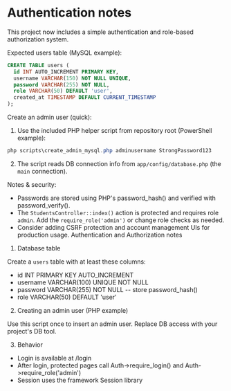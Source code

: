 Authentication notes
====================

This project now includes a simple authentication and role-based authorization system.

Expected users table (MySQL example):

```sql
CREATE TABLE users (
  id INT AUTO_INCREMENT PRIMARY KEY,
  username VARCHAR(150) NOT NULL UNIQUE,
  password VARCHAR(255) NOT NULL,
  role VARCHAR(50) DEFAULT 'user',
  created_at TIMESTAMP DEFAULT CURRENT_TIMESTAMP
);
```

Create an admin user (quick):

1. Use the included PHP helper script from repository root (PowerShell example):

```powershell
php scripts\create_admin_mysql.php adminusername StrongPassword123
```

2. The script reads DB connection info from `app/config/database.php` (the `main` connection).

Notes & security:
- Passwords are stored using PHP's password_hash() and verified with password_verify().
- The `StudentsController::index()` action is protected and requires role `admin`. Add the `require_role('admin')` or change role checks as needed.
- Consider adding CSRF protection and account management UIs for production usage.
Authentication and Authorization notes

1) Database table

Create a `users` table with at least these columns:

- id INT PRIMARY KEY AUTO_INCREMENT
- username VARCHAR(100) UNIQUE NOT NULL
- password VARCHAR(255) NOT NULL   -- store password_hash()
- role VARCHAR(50) DEFAULT 'user'

2) Creating an admin user (PHP example)

Use this script once to insert an admin user. Replace DB access with your project's DB tool.

<?php
$hash = password_hash('YourAdminPasswordHere', PASSWORD_DEFAULT);
// INSERT INTO users (username, password, role) VALUES ('admin', '$hash', 'admin');
?>

3) Behavior

- Login is available at /login
- After login, protected pages call Auth->require_login() and Auth->require_role('admin')
- Session uses the framework Session library
